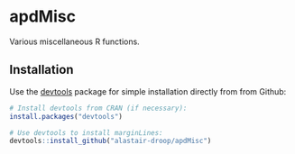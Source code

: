 # apdMisc

Various miscellaneous R functions.

## Installation

Use the [devtools](https://github.com/r-lib/devtools/) package for simple installation directly from from Github:

~~~R
# Install devtools from CRAN (if necessary):
install.packages("devtools")

# Use devtools to install marginLines:
devtools::install_github("alastair-droop/apdMisc")
~~~
